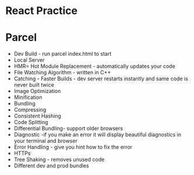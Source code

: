 # React Practice 

# Parcel
- Dev Build - run parcel index.html to start
- Local Server
- HMR= Hot Module Replacement - automatically updates your code
- File Watching Algorithm - written in C++
- Catching - Faster Builds - dev server restarts instantly and same code is never built twice
- Image Optimization
- Minification
- Bundling
- Compressing
- Consistent Hashing
- Code Splitting
- Differential Bundling- support older browsers
- Diagnostic -if you make an error it will display beautiful diagnostics in your terminal and browser
- Error Handling - give you hint how to fix the error
- HTTPs
- Tree Shaking - removes unused code
- Different dev and prod bundles
